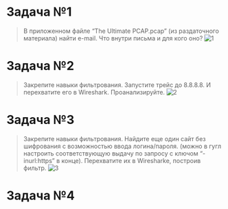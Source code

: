 # Задача №1
> В приложенном файле “The Ultimate PCAP.pcap” (из раздаточного материала) найти e-mail. Что внутри письма и для кого оно?
![1](https://github.com/ssasergei/GeekBrains_ComputerNetworks/blob/master/Sem5_TCP_UDP/1.png)
# Задача №2
> Закрепите навыки фильтрования. Запустите трейс до 8.8.8.8. И перехватите его в Wireshark. Проанализируйте.
![2](https://github.com/ssasergei/GeekBrains_ComputerNetworks/blob/master/Sem5_TCP_UDP/3.png)
# Задача №3
>Закрепите навыки фильтрования. Найдите еще один сайт без шифрования с возможностью ввода логина/пароля. (можно в гугл настроить соответствующую выдачу по запросу с ключом “-inurl:https” в конце). Перехватите их в Wiresharke, построив фильтр.
![3](https://github.com/ssasergei/GeekBrains_ComputerNetworks/blob/master/Sem5_TCP_UDP/3.png)
# Задача №4
>